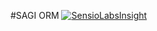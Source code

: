 #SAGI ORM
[![SensioLabsInsight](https://insight.sensiolabs.com/projects/df23d1d3-88fa-4f14-bdcd-3378f9d4f22e/big.png)](https://insight.sensiolabs.com/projects/df23d1d3-88fa-4f14-bdcd-3378f9d4f22e)
